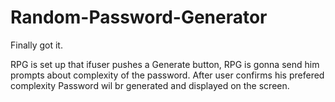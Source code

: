 # Random-Password-Generator

Finally got it.

RPG is set up that ifuser pushes a Generate button,
RPG is gonna send him prompts about complexity of the password.
After user confirms his prefered complexity Password wil br generated and displayed on the screen.
